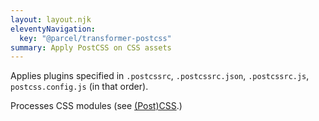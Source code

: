 ```yaml
---
layout: layout.njk
eleventyNavigation:
  key: "@parcel/transformer-postcss"
summary: Apply PostCSS on CSS assets
---
```


Applies plugins specified in `.postcssrc`, `.postcssrc.json`, `.postcssrc.js`, `postcss.config.js` (in that order).


Processes CSS modules (see [(Post)CSS](/recipes/postcss/).)
